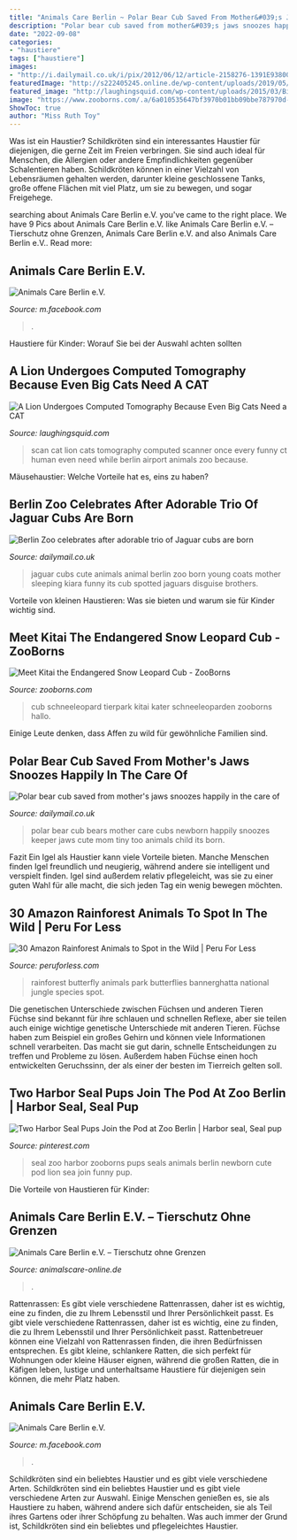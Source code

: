 ```yaml
---
title: "Animals Care Berlin ~ Polar Bear Cub Saved From Mother&#039;s Jaws Snoozes Happily In The Care Of"
description: "Polar bear cub saved from mother&#039;s jaws snoozes happily in the care of"
date: "2022-09-08"
categories:
- "haustiere"
tags: ["haustiere"]
images:
- "http://i.dailymail.co.uk/i/pix/2012/06/12/article-2158276-1391E938000005DC-683_634x399.jpg"
featuredImage: "http://s222405245.online.de/wp-content/uploads/2019/05/IMG_5765-1200x900.jpg"
featured_image: "http://laughingsquid.com/wp-content/uploads/2015/03/Big-CAT-Scan-750x422.jpg"
image: "https://www.zooborns.com/.a/6a010535647bf3970b01bb09bbe787970d-600wi"
ShowToc: true
author: "Miss Ruth Toy"
---
```



Was ist ein Haustier?
Schildkröten sind ein interessantes Haustier für diejenigen, die gerne Zeit im Freien verbringen. Sie sind auch ideal für Menschen, die Allergien oder andere Empfindlichkeiten gegenüber Schalentieren haben. Schildkröten können in einer Vielzahl von Lebensräumen gehalten werden, darunter kleine geschlossene Tanks, große offene Flächen mit viel Platz, um sie zu bewegen, und sogar Freigehege.

	

		
searching about Animals Care Berlin e.V. you've came to the right place. We have 9 Pics about Animals Care Berlin e.V. like Animals Care Berlin e.V. – Tierschutz ohne Grenzen, Animals Care Berlin e.V. and also Animals Care Berlin e.V.. Read more:
		
    
## Animals Care Berlin E.V.

<img loading=lazy src="https://lookaside.fbsbx.com/lookaside/crawler/media/?media_id=3919522624738746" onerror="this.onerror=null;this.src='https://tse1.mm.bing.net/th?id=OIP.wiYy9ywo51M5Uv3EIPPVQwHaFj&amp;pid=15.1';" alt="Animals Care Berlin e.V.">

_Source: m.facebook.com_

>. 

	

Haustiere für Kinder: Worauf Sie bei der Auswahl achten sollten

    
## A Lion Undergoes Computed Tomography Because Even Big Cats Need A CAT

<img loading=lazy src="http://laughingsquid.com/wp-content/uploads/2015/03/Big-CAT-Scan-750x422.jpg" onerror="this.onerror=null;this.src='https://tse2.mm.bing.net/th?id=OIP.jnyefnaMITIK1yT2c2R2mAHaEK&amp;pid=15.1';" alt="A Lion Undergoes Computed Tomography Because Even Big Cats Need a CAT">

_Source: laughingsquid.com_

>scan cat lion cats tomography computed scanner once every funny ct human even need while berlin airport animals zoo because. 

	

Mäusehaustier: Welche Vorteile hat es, eins zu haben?

    
## Berlin Zoo Celebrates After Adorable Trio Of Jaguar Cubs Are Born

<img loading=lazy src="http://i.dailymail.co.uk/i/pix/2012/06/12/article-2158276-1391E938000005DC-683_634x399.jpg" onerror="this.onerror=null;this.src='https://tse3.mm.bing.net/th?id=OIP.ZksFpEdIAkDUPSYGSYUx3wHaEq&amp;pid=15.1';" alt="Berlin Zoo celebrates after adorable trio of Jaguar cubs are born">

_Source: dailymail.co.uk_

>jaguar cubs cute animals animal berlin zoo born young coats mother sleeping kiara funny its cub spotted jaguars disguise brothers. 

	

Vorteile von kleinen Haustieren: Was sie bieten und warum sie für Kinder wichtig sind.

    
## Meet Kitai The Endangered Snow Leopard Cub - ZooBorns

<img loading=lazy src="https://www.zooborns.com/.a/6a010535647bf3970b01bb09bbe787970d-600wi" onerror="this.onerror=null;this.src='https://tse1.mm.bing.net/th?id=OIP.ROoNr_LxWltIsYZEPKxW7AHaE8&amp;pid=15.1';" alt="Meet Kitai the Endangered Snow Leopard Cub - ZooBorns">

_Source: zooborns.com_

>cub schneeleopard tierpark kitai kater schneeleoparden zooborns hallo. 

	

Einige Leute denken, dass Affen zu wild für gewöhnliche Familien sind.

    
## Polar Bear Cub Saved From Mother&#039;s Jaws Snoozes Happily In The Care Of

<img loading=lazy src="http://img.dailymail.co.uk/i/pix/2008/01_02/009polarDM_468x632.jpg" onerror="this.onerror=null;this.src='https://tse2.mm.bing.net/th?id=OIP.G8QkAyV0ZzraLNltBdRoZAAAAA&amp;pid=15.1';" alt="Polar bear cub saved from mother&#039;s jaws snoozes happily in the care of">

_Source: dailymail.co.uk_

>polar bear cub bears mother care cubs newborn happily snoozes keeper jaws cute mom tiny too animals child its born. 

	

Fazit
Ein Igel als Haustier kann viele Vorteile bieten. Manche Menschen finden Igel freundlich und neugierig, während andere sie intelligent und verspielt finden. Igel sind außerdem relativ pflegeleicht, was sie zu einer guten Wahl für alle macht, die sich jeden Tag ein wenig bewegen möchten.

    
## 30 Amazon Rainforest Animals To Spot In The Wild | Peru For Less

<img loading=lazy src="https://www.peruforless.com/blog/wp-content/uploads/2014/10/blue-morpho-butterfly.jpg" onerror="this.onerror=null;this.src='https://tse2.mm.bing.net/th?id=OIP.8P7mzrWNbyZRkf03JU-5IAHaE8&amp;pid=15.1';" alt="30 Amazon Rainforest Animals to Spot in the Wild | Peru For Less">

_Source: peruforless.com_

>rainforest butterfly animals park butterflies bannerghatta national jungle species spot. 

	

Die genetischen Unterschiede zwischen Füchsen und anderen Tieren
Füchse sind bekannt für ihre schlauen und schnellen Reflexe, aber sie teilen auch einige wichtige genetische Unterschiede mit anderen Tieren. Füchse haben zum Beispiel ein großes Gehirn und können viele Informationen schnell verarbeiten. Das macht sie gut darin, schnelle Entscheidungen zu treffen und Probleme zu lösen. Außerdem haben Füchse einen hoch entwickelten Geruchssinn, der als einer der besten im Tierreich gelten soll.

    
## Two Harbor Seal Pups Join The Pod At Zoo Berlin | Harbor Seal, Seal Pup

<img loading=lazy src="https://i.pinimg.com/originals/0d/5d/bc/0d5dbceb7a25b1417cf104ac5eb37066.jpg" onerror="this.onerror=null;this.src='https://tse1.mm.bing.net/th?id=OIP.XZxcpJdJYnNywrvGgUD4MgHaE8&amp;pid=15.1';" alt="Two Harbor Seal Pups Join the Pod at Zoo Berlin | Harbor seal, Seal pup">

_Source: pinterest.com_

>seal zoo harbor zooborns pups seals animals berlin newborn cute pod lion sea join funny pup. 

	

Die Vorteile von Haustieren für Kinder:

    
## Animals Care Berlin E.V. – Tierschutz Ohne Grenzen

<img loading=lazy src="http://s222405245.online.de/wp-content/uploads/2019/05/IMG_5765-1200x900.jpg" onerror="this.onerror=null;this.src='https://tse1.mm.bing.net/th?id=OIP.5-NvkrgUb8ryvgiHN4rZ8gHaFj&amp;pid=15.1';" alt="Animals Care Berlin e.V. – Tierschutz ohne Grenzen">

_Source: animalscare-online.de_

>. 

	

Rattenrassen: Es gibt viele verschiedene Rattenrassen, daher ist es wichtig, eine zu finden, die zu Ihrem Lebensstil und Ihrer Persönlichkeit passt.
Es gibt viele verschiedene Rattenrassen, daher ist es wichtig, eine zu finden, die zu Ihrem Lebensstil und Ihrer Persönlichkeit passt. Rattenbetreuer können eine Vielzahl von Rattenrassen finden, die ihren Bedürfnissen entsprechen. Es gibt kleine, schlankere Ratten, die sich perfekt für Wohnungen oder kleine Häuser eignen, während die großen Ratten, die in Käfigen leben, lustige und unterhaltsame Haustiere für diejenigen sein können, die mehr Platz haben.

    
## Animals Care Berlin E.V.

<img loading=lazy src="https://lookaside.fbsbx.com/lookaside/crawler/media/?media_id=3941072525917089" onerror="this.onerror=null;this.src='https://tse2.mm.bing.net/th?id=OIP.LmRfBYwjjaQGuMNSuHrQgAHaJQ&amp;pid=15.1';" alt="Animals Care Berlin e.V.">

_Source: m.facebook.com_

>. 

	

Schildkröten sind ein beliebtes Haustier und es gibt viele verschiedene Arten.
Schildkröten sind ein beliebtes Haustier und es gibt viele verschiedene Arten zur Auswahl. Einige Menschen genießen es, sie als Haustiere zu haben, während andere sich dafür entscheiden, sie als Teil ihres Gartens oder ihrer Schöpfung zu behalten. Was auch immer der Grund ist, Schildkröten sind ein beliebtes und pflegeleichtes Haustier.

